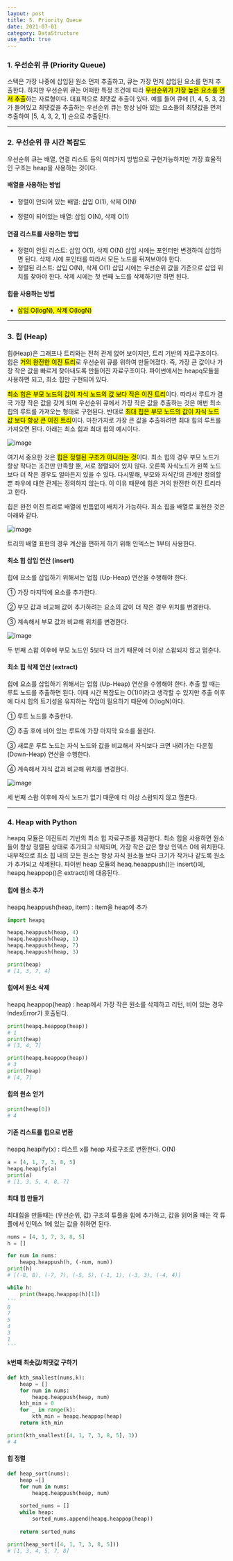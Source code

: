 ```yaml
---
layout: post
title: 5. Priority Queue
date: 2021-07-01
category: DataStructure
use_math: true
---
```


### 1. 우선순위 큐 (Priority Queue)

스택은 가장 나중에 삽입된 원소 먼저 추출하고, 큐는 가장 먼저 삽입된 요소를 먼저 추출한다. 하지만 우선순위 큐는 어떠한 특정 조건에 따라 <mark>우선순위가 가장 높은 요소를 먼저 추출</mark>하는 자료형이다. 대표적으로 최댓값 추출이 있다. 예를 들어 큐에 [1, 4, 5, 3, 2]가 들어있고 최댓값을 추출하는 우선순위 큐는 항상 남아 있는 요소들의 최댓값을 먼저 추출하여 [5, 4, 3, 2, 1] 순으로 추출된다.  

---

### 2. 우선순위 큐 시간 복잡도

우선순위 큐는 배열, 연결 리스트 등의 여러가지 방법으로 구현가능하지만 가장 효율적인 구조는 heap을 사용하는 것이다. 

#### 배열을 사용하는 방법
- 정렬이 안되어 있는 배열: 삽입 O(1), 삭제 O(N)

- 정렬이 되어있는 배열: 삽입 O(N), 삭제 O(1)

#### 연결 리스트를 사용하는 방법
- 정렬이 안된 리스트: 삽입 O(1), 삭제 O(N)
삽입 시에는 포인터만 변경하여 삽입하면 된다. 삭제 시에 포인터를 따라서 모든 노드를 뒤져보아야 한다. 
- 정렬된 리스트: 삽입 O(N), 삭제 O(1)
삽입 시에는 우선순위 값을 기준으로 삽입 위치를 찾아야 한다. 삭제 시에는 첫 번째 노드를 삭제하기만 하면 된다.

#### 힙을 사용하는 방법

- <mark>삽입 O(logN), 삭제 O(logN)</mark>

---

### 3. 힙 (Heap)

힙(Heap)은 그래프나 트리와는 전혀 관계 없어 보이지만, 트리 기반의 자료구조이다. 힙은 <mark>거의 완전한 이진 트리</mark>로 우선순위 큐를 위하여 만들어졌다. 즉, 가장 큰 값이나 가장 작은 값을 빠르게 찾아내도록 만들어진 자료구조이다. 파이썬에서는 heapq모듈을 사용하면 되고, 최소 힙만 구현되어 있다. 

<mark>최소 힙은 부모 노드의 값이 자식 노드의 값 보다 작은 이진 트리</mark>이다. 따라서 루트가 결국 가장 작은 값을 갖게 되며 우선순위 큐에서  가장 작은 값을 추출하는 것은 매번 최소 힙의 루트를 가져오는 형태로 구현된다. 반대로 <mark>최대 힙은 부모 노드의 값이 자식 노드 값 보다 항상 큰 이진 트리</mark>이다. 마찬가지로 가장 큰 값을 추출하려면 최대 힙의 루트를 가져오면 된다. 아래는 최소 힙과 최대 힙의 예시이다. 

![image](https://user-images.githubusercontent.com/61526722/123895787-630eba80-d99b-11eb-8112-a888f00e5e1b.png)


여기서 중요한 것은 <mark>힙은 정렬된 구조가 아니라는 것</mark>이다. 최소 힙의 경우 부모 노드가 항상 작다는 조건만 만족할 뿐, 서로 정렬되어 있지 않다. 오른쪽 자식노드가 왼쪽 노드보다 더 작은 경우도 얼마든지 있을 수 있다. 다시말해, 부모와 자식간의 관계만 정의할 뿐 좌우에 대한 관계는 정의하지 않는다. 이 이유 때문에 힙은 거의 완전한 이진 트리라고 한다. 

힙은 완전 이진 트리로 배열에 빈틈없이 배치가 가능하다. 최소 힙을 배열로 표현한 것은 아래와 같다.

![image](https://user-images.githubusercontent.com/61526722/123897537-838c4400-d99e-11eb-9fad-544e5a0e3211.png)

트리의 배열 표현의 경우 계산을 편하게 하기 위해 인덱스는 1부터 사용한다. 

#### 최소 힙 삽입 연산 (insert)
힙에 요소를 삽입하기 위해서는 업힙 (Up-Heap) 연산을 수행해야 한다.

① 가장 마지막에 요소를 추가한다.

② 부모 값과 비교해 값이 추가하려는 요소의 값이 더 작은 경우 위치를 변경한다.

③ 계속해서 부모 값과 비교해 위치를 변경한다. 

![image](https://user-images.githubusercontent.com/61526722/123897676-c77f4900-d99e-11eb-93f6-97abba201563.png)

두 번째 스왑 이후에 부모 노드인 5보다 더 크기 때문에 더 이상 스왑되지 않고 멈춘다.

#### 최소 힙 삭제 연산 (extract)
힙에 요소를 삽입하기 위해서는 업힙 (Up-Heap) 연산을 수행해야 한다.
추출 할 때는 루트 노드를 추출하면 된다. 이때 시간 복잡도는 O(1)이라고 생각할 수 있지만 추출 이후에 다시 힙의 트기성을 유지하는 작업이 필요하기 때문에 O(logN)이다. 

① 루트 노드를 추출한다. 

② 추출 후에 비어 있는 루트에 가장 마지막 요소를 올린다. 

③ 새로운 루트 노드는 자식 노드와 값을 비교해서 자식보다 크면 내려가는 다운힙 (Down-Heap) 연산을 수행한다.

④ 계속해서 자식 값과 비교해 위치를 변경한다. 

![image](https://user-images.githubusercontent.com/61526722/123897682-c9e1a300-d99e-11eb-8d77-04d156e3e17a.png)

세 번째 스왑 이후에 자식 노드가 없기 때문에 더 이상 스왑되지 않고 멈춘다.

---

### 4. Heap with Python

heapq 모듈은 이진트리 기반의 최소 힙 자료구조를 제공한다. 최소 힙을 사용하면 원소들이 항상 정렬된 상태로 추가되고 삭제되며, 가장 작은 값은 항상 인덱스 0에 위치한다. 내부적으로 최소 힙 내의 모든 원소는 항상 자식 원소들 보다 크기가 작거나 같도록 원소가 추가되고 삭제된다. 파이썬 heap 모듈의 heaq.heaappush()는 insert()에, heapq.heappop()은 extract()에 대응된다.

#### 힙에 원소 추가
heapq.heappush(heap, item) : item을 heap에 추가
```python
import heapq

heapq.heappush(heap, 4)
heapq.heappush(heap, 1)
heapq.heappush(heap, 7)
heapq.heappush(heap, 3)

print(heap)
# [1, 3, 7, 4]
```
#### 힙에서 원소 삭제

heapq.heappop(heap) : heap에서 가장 작은 원소를 삭제하고 리턴, 비어 있는 경우 IndexError가 호출된다.
```python
print(heapq.heappop(heap))
# 1
print(heap)
# [3, 4, 7]

print(heapq.heappop(heap))
# 3
print(heap)
# [4, 7]
```

#### 힙의 원소 얻기
```python
print(heap[0])
# 4
```

#### 기존 리스트를 힙으로 변환

heapq.heapify(x) : 리스트 x를 heap 자료구조로 변환한다. O(N)
```python
a = [4, 1, 7, 3, 8, 5]
heapq.heapify(a)
print(a)
# [1, 3, 5, 4, 8, 7]
```

#### 최대 힙 만들기
최대힙을 만들때는 (우선순위, 값) 구조의 튜플을 힙에 추가하고, 값을 읽어올 때는 각 튜플에서 인덱스 1에 있는 값을 취하면 된다.

```python
nums = [4, 1, 7, 3, 8, 5]
h = []

for num in nums:
    heapq.heappush(h, (-num, num))
print(h)
# [(-8, 8), (-7, 7), (-5, 5), (-1, 1), (-3, 3), (-4, 4)]

while h: 
    print(heapq.heappop(h)[1])
'''
8
7
5
4
3
1
'''
```

#### k번째 최솟값/최댓값 구하기
```python
def kth_smallest(nums,k):
    heap = []
    for num in nums:
        heapq.heappush(heap, num)
    kth_min = 0
    for _ in range(k):
        kth_min = heapq.heappop(heap)
    return kth_min

print(kth_smallest([4, 1, 7, 3, 8, 5], 3))
# 4
```

#### 힙 정렬
```python
def heap_sort(nums):
    heap =[] 
    for num in nums:
        heapq.heappush(heap, num)
    
    sorted_nums = []
    while heap:
        sorted_nums.append(heapq.heappop(heap))
        
    return sorted_nums

print(heap_sort([4, 1, 7, 3, 8, 5]))
# [1, 3, 4, 5, 7, 8]
```



